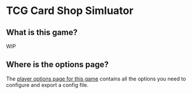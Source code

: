 # TCG Card Shop Simluator

## What is this game?

WIP

## Where is the options page?

The [player options page for this game](../player-options) contains all the options you need to configure
and export a config file.
